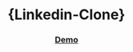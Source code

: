 
<h1 align="center">{Linkedin-Clone}</h1>
<div align="center">
  <h3>
    <a href="https://linkedin-clone-ff1fc.web.app">
      Demo
    </a>   
  </h3>
</div>


